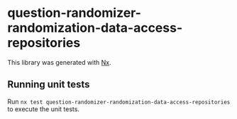 # question-randomizer-randomization-data-access-repositories

This library was generated with [Nx](https://nx.dev).

## Running unit tests

Run `nx test question-randomizer-randomization-data-access-repositories` to execute the unit tests.
